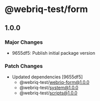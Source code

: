 # @webriq-test/form

## 1.0.0

### Major Changes

- 9655df5: Publish initial package version

### Patch Changes

- Updated dependencies [9655df5]
  - @webriq-test/webriq-form@1.0.0
  - @webriq-test/system@1.0.0
  - @webriq-test/scripts@1.0.0
